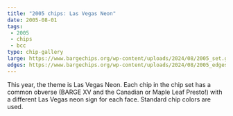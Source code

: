 ```yaml
---
title: "2005 chips: Las Vegas Neon"
date: 2005-08-01
tags:
 - 2005
 - chips
 - bcc
type: chip-gallery
large: https://www.bargechips.org/wp-content/uploads/2024/08/2005_set.gif
edges: https://www.bargechips.org/wp-content/uploads/2024/08/2005_edges.gif
---
```


This year, the theme is Las Vegas Neon. Each chip in the chip set has a common obverse (BARGE XV and the Canadian or Maple Leaf Presto!) with a different Las Vegas neon sign for each face. Standard chip colors are used.</p>
